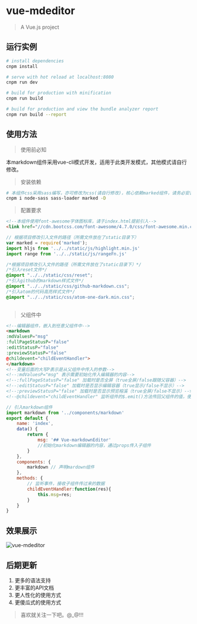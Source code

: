 # vue-mdeditor

> A Vue.js project

## 运行实例

``` bash
# install dependencies
cnpm install

# serve with hot reload at localhost:8080
cnpm run dev

# build for production with minification
cnpm run build

# build for production and view the bundle analyzer report
cnpm run build --report
```
## 使用方法
> 使用前必知

本markdown组件采用vue-cli模式开发，适用于此类开发模式，其他模式请自行修改。

> 安装依赖
```bash
# 本组件css采用sass编写，亦可修改为css(请自行修改)，核心依赖marked组件，请务必安装，谢谢
cnpm i node-sass sass-loader marked -D
```
> 配置要求
```html
<!--本组件使用font-awesome字体图标库，请于index.html提前引入-->
<link href="//cdn.bootcss.com/font-awesome/4.7.0/css/font-awesome.min.css" rel="stylesheet">
```
```javascript
// 根据项目修改引入文件的路径（所需文件放在了static目录下）
var marked = require('marked');
import hljs from '../../static/js/highlight.min.js'
import range from '../../static/js/rangeFn.js'
```
```css
/*根据项目修改引入文件的路径（所需文件放在了static目录下）*/
/*引入reset文件*/
@import "../../static/css/reset";
/*引入github的markdown样式文件*/
@import "../../static/css/github-markdown.css";
/*引入atom的代码高亮样式文件*/
@import "../../static/css/atom-one-dark.min.css";
    
```

> 父组件中

```html
<!--编辑器组件，嵌入到任意父组件中-->
<markdown 
:mdValuesP="msg" 
:fullPageStatusP="false" 
:editStatusP="false" 
:previewStatusP="false"  
@childevent="childEventHandler">
</markdown>
<!--变量后面的大写P表示是从父组件中传入的参数-->
<!--:mdValuesP="msg" 表示需要初始化传入编辑器的内容-->
<!--:fullPageStatusP="false" 加载时是否全屏（true全屏/false跟随父容器）-->
<!--:editStatusP="false" 加载时是否显示编辑容器（true显示/false不显示）-->
<!--:previewStatusP="false" 加载时是否显示预览榕溪（true全屏/false不显示）-->
<!--@childevent="childEventHandler" 监听组件的$.emit()方法传回父组件的值，便于父容器保存获取-->

```
```javascript
// 引入markdown组件
import markdown from '../components/markdown'
export default {
    name: 'index',
    data() {
        return {
            msg: '## Vue-markdownEditor' 
            //初始化markdown编辑器的内容，通过props传入子组件
        }
    },
    components: {
        markdown // 声明mardown组件
    },
    methods: {
        // 监听事件，接收子组件传过来的数据
        childEventHandler:function(res){
            this.msg=res;
        }
    }
}
```
## 效果展示

![vue-mdeditor](http://static-oven.b0.upaiyun.com/github-resource/markdownEditor.png)

## 后期更新

1. 更多的语法支持
2. 更丰富的API文档
3. 更人性化的使用方式
4. 更傻瓜式的使用方式

> 喜欢就关注一下吧。@_@!!!